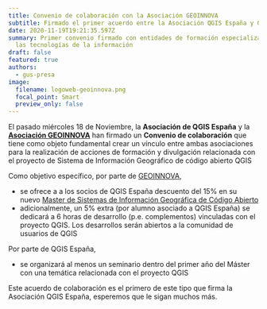 ```yaml
---
title: Convenio de colaboración con la Asociación GEOINNOVA
subtitle: Firmado el primer acuerdo entre la Asociación QGIS España y GEOINNOVA
date: 2020-11-19T19:21:35.597Z
summary: Primer convenio firmado con entidades de formación especializadas en
  las tecnologías de la información
draft: false
featured: true
authors:
  - gus-presa
image:
  filename: logoweb-geoinnova.png
  focal_point: Smart
  preview_only: false
---
```

El pasado miércoles 18 de Noviembre, la **Asociación de QGIS España** y la **[Asociación GEOINNOVA](https://geoinnova.org/)** han firmado un **Convenio de colaboración** que tiene como objeto fundamental crear un vínculo entre ambas asociaciones para la realización de acciones de formación y divulgación relacionada con el proyecto de Sistema de Información Geográfico de código abierto QGIS

Como objetivo específico, por parte de [GEOINNOVA](https://geoinnova.org/), 

* se ofrece a a los socios de QGIS España descuento del 15% en su nuevo [Master de Sistemas de Información Geográfica de Código Abierto](https://geoinnova.org/cursos/master-sig-codigo-abierto/)
* adicionalmente, un 5% extra (por alumno asociado a QGIS España) se dedicará a 6 horas de desarrollo (p.e. complementos) vinculadas con el proyecto QGIS. Los desarrollos serán abiertos a la comunidad de usuarios de QGIS

Por parte de QGIS España,

* se organizará al menos un seminario dentro del primer año del Máster con una temática relacionada con el proyecto QGIS

Este acuerdo de colaboración es el primero de este tipo que firma la Asociación QGIS España, esperemos que le sigan muchos más.